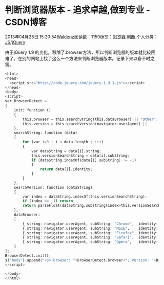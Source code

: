 
# 判断浏览器版本 - 追求卓越,做到专业 - CSDN博客


2013年04月25日 15:20:54[Waldenz](https://me.csdn.net/enter89)阅读数：1150标签：[浏览器																](https://so.csdn.net/so/search/s.do?q=浏览器&t=blog)[判断																](https://so.csdn.net/so/search/s.do?q=判断&t=blog)[
							](https://so.csdn.net/so/search/s.do?q=浏览器&t=blog)个人分类：[JS/jQuery																](https://blog.csdn.net/enter89/article/category/1257949)


由于jQuery 1.9 的变化，移除了.browser方法，所以判断浏览器的版本就比较困难了，在别的网站上找了这么一个方法来判断浏览器版本。记录下来以备不时之需。
```python
<html>
<head>
  <script src="http://code.jquery.com/jquery-1.9.1.js"></script>
</head>
<body>
<script>
var BrowserDetect = 
{
    init: function () 
    {
        this.browser = this.searchString(this.dataBrowser) || "Other";
        this.version = this.searchVersion(navigator.userAgent) ||       this.searchVersion(navigator.appVersion) || "Unknown";
    },
    searchString: function (data) 
    {
        for (var i=0 ; i < data.length ; i++)   
        {
            var dataString = data[i].string;
            this.versionSearchString = data[i].subString;
            if (dataString.indexOf(data[i].subString) != -1)
            {
                return data[i].identity;
            }
        }
    },
    searchVersion: function (dataString) 
    {
        var index = dataString.indexOf(this.versionSearchString);
        if (index == -1) return;
        return parseFloat(dataString.substring(index+this.versionSearchString.length+1));
    },
    dataBrowser: 
    [
        { string: navigator.userAgent, subString: "Chrome",  identity: "Chrome" },
        { string: navigator.userAgent, subString: "MSIE",    identity: "Explorer" },
        { string: navigator.userAgent, subString: "Firefox", identity: "Firefox" },
        { string: navigator.userAgent, subString: "Safari",  identity: "Safari" },
        { string: navigator.userAgent, subString: "Opera",   identity: "Opera" },
    ]
};
BrowserDetect.init();
$("body").append("<p> Browser: "+BrowserDetect.browser+"; Version: "+BrowserDetect.version+"</p>");
</script>
 
</body>
</html>
```



